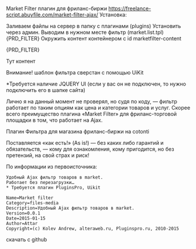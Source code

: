 Market Filter плагин для фриланс-биржи
https://freelance-script.abuyfile.com/market-filter-ajax/
Установка:

Заливаем файлы на сервер в папку с плагинами (plugins)
Установить через админ.
Выводим в нужном месте фильтр (market.list.tpl) {PRD_FILTER}
Окружить контент контейнером с id marketfilter-content

{PRD_FILTER}

Тут контент

Внимание! шаблон фильтра сверстан с помощью UiKit

*Требуется наличие JQUERY UI (если у вас он не подключен, то нужно подключить его в шапке сайта)

Лично я на данный момент не проверял, но судя по коду, — фильтр работает по таким опциям как цена и категории товаров и услуг. Скорее всего преимущество плагина «Market Filter» для фриланс-торговой площадки в том, что работает на Ajax.

Плагин Фильтра для магазина фриланс-биржи на cotonti

Поставляется «как есть!» (As is!) — без каких либо гарантий и обязательств, — кому для ознакомления, кому пригодится, но без претензий, на свой страх и риск!

По информации из первоисточника:

    Удобный Ajax фильтр товаров в market.
    Работает без перезагрузки…
    * Требуется плагин PluginsPro, Uikit

    Name=Market filter
    Category=files-media
    Description=Удобный Ajax фильтр товаров в market.
    Version=0.0.1
    Date=2015-01-15
    Author=Attar
    Copyright=(c) Kolev Andrew, alteraweb.ru, Pluginspro.ru, 2010-2015

скачать с github